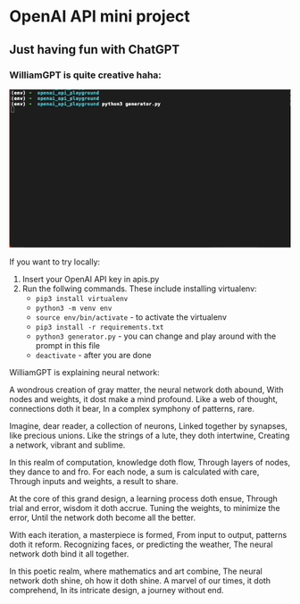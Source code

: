 
# OpenAI API mini project

## Just having fun with ChatGPT

### WilliamGPT is quite creative haha:

![Alt Text](williamGPT.gif)


If you want to try locally:
1. Insert your OpenAI API key in apis.py
2. Run the follwing commands. These include installing virtualenv:
    - `pip3 install virtualenv`
    - `python3 -m venv env`
    - `source env/bin/activate` - to activate the virtualenv
    - `pip3 install -r requirements.txt`
    - `python3 generator.py` - you can change and play around with the prompt in this file
    - `deactivate` - after you are done

WilliamGPT is explaining neural network: 

A wondrous creation of gray matter, the neural network doth abound,
With nodes and weights, it dost make a mind profound.
Like a web of thought, connections doth it bear,
In a complex symphony of patterns, rare.

Imagine, dear reader, a collection of neurons,
Linked together by synapses, like precious unions.
Like the strings of a lute, they doth intertwine,
Creating a network, vibrant and sublime.

In this realm of computation, knowledge doth flow,
Through layers of nodes, they dance to and fro.
For each node, a sum is calculated with care,
Through inputs and weights, a result to share.

At the core of this grand design, a learning process doth ensue,
Through trial and error, wisdom it doth accrue.
Tuning the weights, to minimize the error,
Until the network doth become all the better.

With each iteration, a masterpiece is formed,
From input to output, patterns doth it reform.
Recognizing faces, or predicting the weather,
The neural network doth bind it all together.

In this poetic realm, where mathematics and art combine,
The neural network doth shine, oh how it doth shine.
A marvel of our times, it doth comprehend,
In its intricate design, a journey without end.

